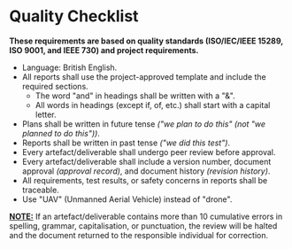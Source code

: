 # Quality Checklist
**These requirements are based on quality standards (ISO/IEC/IEEE 15289, ISO 9001, and IEEE 730) and project requirements.**
- Language: British English.
- All reports shall use the project-approved template and include the required sections.
  - The word "and" in headings shall be written with a "&".
  - All words in headings (except if, of, etc.) shall start with a capital letter. 
- Plans shall be written in future tense *("we plan to do this" (not "we planned to do this"))*.
- Reports shall be written in past tense *("we did this test")*.
- Every artefact/deliverable shall undergo peer review before approval.
- Every artefact/deliverable shall include a version number, document approval *(approval record)*, and document history *(revision history)*.
- All requirements, test results, or safety concerns in reports shall be traceable.
- Use "UAV" (Unmanned Aerial Vehicle) instead of "drone".

<b><ins>NOTE:</ins></b> If an artefact/deliverable contains more than 10 cumulative errors in spelling, grammar, capitalisation, or punctuation, the review will be halted and the document returned to the responsible individual for correction.
